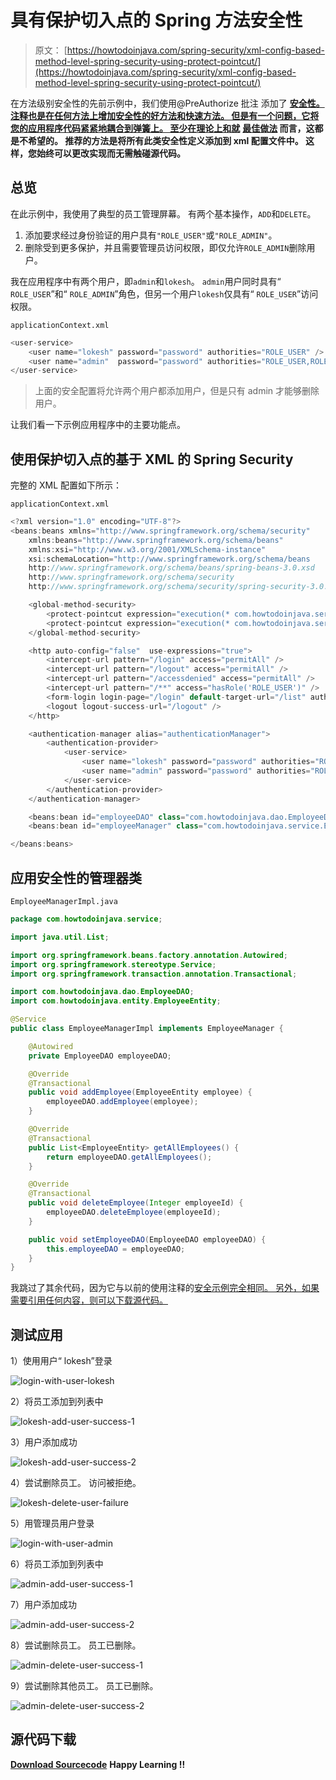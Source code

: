 # 具有保护切入点的 Spring 方法安全性

> 原文： [https://howtodoinjava.com/spring-security/xml-config-based-method-level-spring-security-using-protect-pointcut/](https://howtodoinjava.com/spring-security/xml-config-based-method-level-spring-security-using-protect-pointcut/)

在方法级别安全性的先前示例中，我们使用@PreAuthorize 批注 添加了 [**安全性。 注释也是在任何方法上增加安全性的好方法和快速方法。 但是有一个问题，它将您的应用程序代码紧紧地耦合到弹簧上。 至少在理论上和就**](//howtodoinjava.com/spring/spring-security/spring-3-method-level-security-example-using-preauthorize-and-secured/) **[**最佳做法**](//howtodoinjava.com/java-best-practices/) 而言，这都是不希望的。 推荐的方法是将所有此类安全性定义添加到 xml 配置文件中。 这样，您始终可以更改实现而无需触碰源代码。**

## 总览

在此示例中，我使用了典型的员工管理屏幕。 有两个基本操作，`ADD`和`DELETE`。

1.  添加要求经过身份验证的用户具有`"ROLE_USER"`或`"ROLE_ADMIN"`。
2.  删除受到更多保护，并且需要管理员访问权限，即仅允许`ROLE_ADMIN`删除用户。

我在应用程序中有两个用户，即`admin`和`lokesh`。 `admin`用户同时具有“ `ROLE_USER`”和“ `ROLE_ADMIN`”角色，但另一个用户`lokesh`仅具有“ `ROLE_USER`”访问权限。

`applicationContext.xml`

```java
<user-service>
	<user name="lokesh" password="password" authorities="ROLE_USER" />
	<user name="admin"  password="password" authorities="ROLE_USER,ROLE_ADMIN" />
</user-service>

```

> 上面的安全配置将允许两个用户都添加用户，但是只有 admin 才能够删除用户。

让我们看一下示例应用程序中的主要功能点。

## 使用保护切入点的基于 XML 的 Spring Security

完整的 XML 配置如下所示：

`applicationContext.xml`

```java
<?xml version="1.0" encoding="UTF-8"?>
<beans:beans xmlns="http://www.springframework.org/schema/security"
	xmlns:beans="http://www.springframework.org/schema/beans" 
	xmlns:xsi="http://www.w3.org/2001/XMLSchema-instance"
	xsi:schemaLocation="http://www.springframework.org/schema/beans
	http://www.springframework.org/schema/beans/spring-beans-3.0.xsd
	http://www.springframework.org/schema/security
	http://www.springframework.org/schema/security/spring-security-3.0.3.xsd">

	<global-method-security>
		<protect-pointcut expression="execution(* com.howtodoinjava.service.*Impl.add*(..))" access="ROLE_USER"/>
		<protect-pointcut expression="execution(* com.howtodoinjava.service.*Impl.delete*(..))" access="ROLE_ADMIN"/>
	</global-method-security>

	<http auto-config="false"  use-expressions="true">
		<intercept-url pattern="/login" access="permitAll" />
		<intercept-url pattern="/logout" access="permitAll" />
		<intercept-url pattern="/accessdenied" access="permitAll" />
		<intercept-url pattern="/**" access="hasRole('ROLE_USER')" />
		<form-login login-page="/login" default-target-url="/list" authentication-failure-url="/accessdenied" />
		<logout logout-success-url="/logout" />
	</http>

	<authentication-manager alias="authenticationManager">
        <authentication-provider>
            <user-service>
                <user name="lokesh" password="password" authorities="ROLE_USER" />
                <user name="admin" password="password" authorities="ROLE_USER,ROLE_ADMIN" />
            </user-service>
        </authentication-provider>
    </authentication-manager>

    <beans:bean id="employeeDAO" class="com.howtodoinjava.dao.EmployeeDaoImpl" />
    <beans:bean id="employeeManager" class="com.howtodoinjava.service.EmployeeManagerImpl" />

</beans:beans>

```

## 应用安全性的管理器类

`EmployeeManagerImpl.java`

```java
package com.howtodoinjava.service;

import java.util.List;

import org.springframework.beans.factory.annotation.Autowired;
import org.springframework.stereotype.Service;
import org.springframework.transaction.annotation.Transactional;

import com.howtodoinjava.dao.EmployeeDAO;
import com.howtodoinjava.entity.EmployeeEntity;

@Service
public class EmployeeManagerImpl implements EmployeeManager {

	@Autowired
    private EmployeeDAO employeeDAO;

	@Override
	@Transactional
	public void addEmployee(EmployeeEntity employee) {
		employeeDAO.addEmployee(employee);
	}

	@Override
	@Transactional
	public List<EmployeeEntity> getAllEmployees() {
		return employeeDAO.getAllEmployees();
	}

	@Override
	@Transactional
	public void deleteEmployee(Integer employeeId) {
		employeeDAO.deleteEmployee(employeeId);
	}

	public void setEmployeeDAO(EmployeeDAO employeeDAO) {
		this.employeeDAO = employeeDAO;
	}
}

```

我跳过了其余代码，因为它与以前的使用注释的[安全示例完全相同。 另外，如果需要引用任何内容，则可以下载源代码。](//howtodoinjava.com/spring/spring-security/spring-3-method-level-security-example-using-preauthorize-and-secured/)

## 测试应用

1）使用用户“ lokesh”登录

![login-with-user-lokesh](img/9db76cb60037fe6e2cbbf134fd2e7e37.jpg)

2）将员工添加到列表中

![lokesh-add-user-success-1](img/c50af2e86a33d51eaf2efc15ae446383.jpg)

3）用户添加成功

![lokesh-add-user-success-2](img/62d1909911c0e26adb93acf161826dcb.jpg)

4）尝试删除员工。 访问被拒绝。

![lokesh-delete-user-failure](img/d6ee51cadf91a213aec95208fcd57a02.jpg)

5）用管理员用户登录

![login-with-user-admin](img/f271bfcc86778ed9cb19f484a853ea5b.jpg)

6）将员工添加到列表中

![admin-add-user-success-1](img/6ff16de44d3e40eae9bdc1366a14e4d7.jpg)

7）用户添加成功

![admin-add-user-success-2](img/f0f4c5a3890e538aade0101237f1a0bf.jpg)

8）尝试删除员工。 员工已删除。

![admin-delete-user-success-1](img/a2253145008313768f1f9c9d39e91cfb.jpg)

9）尝试删除其他员工。 员工已删除。

![admin-delete-user-success-2](img/c6586a02449a3b5b71c3030170022125.jpg)

## 源代码下载

[**Download Sourcecode**](https://drive.google.com/file/d/0B7yo2HclmjI4M0hha2JHWXdHOTQ/edit?usp=sharing)
**Happy Learning !!**